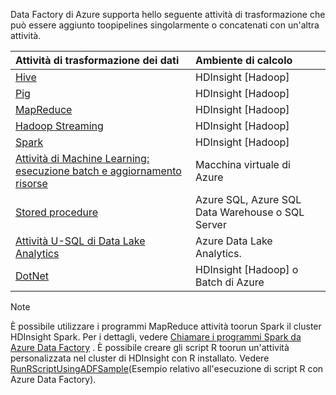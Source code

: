 Data Factory di Azure supporta hello seguente attività di trasformazione che può essere aggiunto toopipelines singolarmente o concatenati con un'altra attività.

| Attività di trasformazione dei dati | Ambiente di calcolo |
|:--- |:--- |
| [Hive](../articles/data-factory/data-factory-hive-activity.md) |HDInsight [Hadoop] |
| [Pig](../articles/data-factory/data-factory-pig-activity.md) |HDInsight [Hadoop] |
| [MapReduce](../articles/data-factory/data-factory-map-reduce.md) |HDInsight [Hadoop] |
| [Hadoop Streaming](../articles/data-factory/data-factory-hadoop-streaming-activity.md) |HDInsight [Hadoop] |
| [Spark](../articles/data-factory/data-factory-spark.md) | HDInsight [Hadoop] |
| [Attività di Machine Learning: esecuzione batch e aggiornamento risorse](../articles/data-factory/data-factory-azure-ml-batch-execution-activity.md) |Macchina virtuale di Azure |
| [Stored procedure](../articles/data-factory/data-factory-stored-proc-activity.md) |Azure SQL, Azure SQL Data Warehouse o SQL Server |
| [Attività U-SQL di Data Lake Analytics](../articles/data-factory/data-factory-usql-activity.md) |Azure Data Lake Analytics. |
| [DotNet](../articles/data-factory/data-factory-use-custom-activities.md) |HDInsight [Hadoop] o Batch di Azure |

> [!NOTE]
> È possibile utilizzare i programmi MapReduce attività toorun Spark il cluster HDInsight Spark. Per i dettagli, vedere [Chiamare i programmi Spark da Azure Data Factory](../articles/data-factory/data-factory-spark.md) .
> È possibile creare gli script R toorun un'attività personalizzata nel cluster di HDInsight con R installato. Vedere [RunRScriptUsingADFSample](https://github.com/Azure/Azure-DataFactory/tree/master/Samples/RunRScriptUsingADFSample)(Esempio relativo all'esecuzione di script R con Azure Data Factory).
> 
> 

